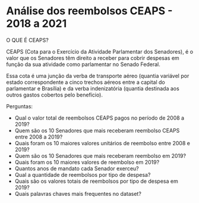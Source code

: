 # Análise dos reembolsos CEAPS - 2018 a 2021

O QUE É CEAPS?

CEAPS (Cota para o Exercício da Atividade Parlamentar dos Senadores), é o valor que os Senadores têm direito a receber para cobrir despesas em função da sua atividade como parlamentar no Senado Federal.

Essa cota é uma junção da verba de transporte aéreo (quantia variável por estado correspondente a cinco trechos aéreos entre a capital do parlamentar e Brasília) e da verba indenizatória (quantia destinada aos outros gastos cobertos pelo benefício).

Perguntas:

- Qual o valor total de reembolsos CEAPS pagos no período de 2008 a 2019?
- Quem são os 10 Senadores que mais receberam reembolso CEAPS entre 2008 a 2019?
- Quais foram os 10 maiores valores unitários de reembolso entre 2008 e 2019?
- Quem são os 10 Senadores que mais receberam reembolso em 2019?
- Quais foram os 10 maiores valores de reembolso em 2019?
- Quantos anos de mandato cada Senador exerceu?
- Qual a quantidade de reembolsos por tipo de despesa?
- Quais são os valores totais de reembolsos por tipo de despesa em 2019?
- Quais palavras chaves mais frequentes no dataset?
